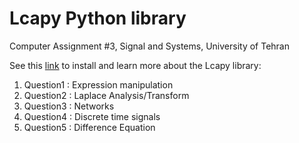 # Lcapy Python library
Computer Assignment #3, Signal and Systems, University of Tehran

See this [link](https://lcapy.readthedocs.io/en/latest) to install and learn more about the Lcapy library:

1. Question1 : Expression manipulation
2. Question2 : Laplace Analysis/Transform
3. Question3 : Networks
4. Question4 : Discrete time signals
5. Question5 : Difference Equation
